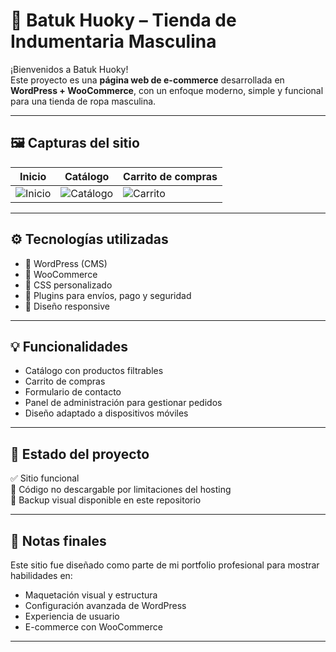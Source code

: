 # 🧵 Batuk Huoky – Tienda de Indumentaria Masculina

¡Bienvenidos a Batuk Huoky!  
Este proyecto es una **página web de e-commerce** desarrollada en **WordPress + WooCommerce**, con un enfoque moderno, simple y funcional para una tienda de ropa masculina.

---

## 🖼️ Capturas del sitio

| Inicio | Catálogo | Carrito de compras |
|-------|----------|--------------------|
| ![Inicio](link-a-captura-home) | ![Catálogo](link-a-captura-catalogo) | ![Carrito](link-a-captura-carrito) |

---

## ⚙️ Tecnologías utilizadas

- 🧩 WordPress (CMS)
- 🛒 WooCommerce
- 🎨 CSS personalizado
- 🔌 Plugins para envíos, pago y seguridad
- 📱 Diseño responsive

---

## 💡 Funcionalidades

- Catálogo con productos filtrables
- Carrito de compras
- Formulario de contacto
- Panel de administración para gestionar pedidos
- Diseño adaptado a dispositivos móviles

---

## 📌 Estado del proyecto

✅ Sitio funcional  
🔐 Código no descargable por limitaciones del hosting  
💾 Backup visual disponible en este repositorio

---

## 📄 Notas finales

Este sitio fue diseñado como parte de mi portfolio profesional para mostrar habilidades en:

- Maquetación visual y estructura
- Configuración avanzada de WordPress
- Experiencia de usuario
- E-commerce con WooCommerce

---
